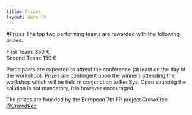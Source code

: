 ```yaml
---
title: Prizes
layout: default
---
```

#Prizes
The top two performing teams are rewarded with the following prizes:

First Team: 350 €
<br/>
Second Team: 150 €

<p>Participants are expected to attend the conference (at least on the day of the workshop).  Prizes are contingent upon the winners attending the workshop which will be held in conjunction to RecSys. Open sourcing the solution is not mandatory, it is however encouraged.
</p>

<p>
The prizes are founded by the European 7th FP project CrowdRec <a href="https://twitter.com/CrowdRec">@CrowdRec</a> 
</p>

